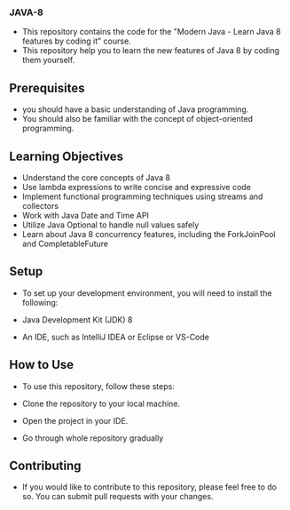 ### JAVA-8

- This repository contains the code for the "Modern Java - Learn Java 8 features by coding it" course. 
- This repository help you to learn the new features of Java 8 by coding them yourself.

## Prerequisites

- you should have a basic understanding of Java programming.
- You should also be familiar with the concept of object-oriented programming.

## Learning Objectives

- Understand the core concepts of Java 8
- Use lambda expressions to write concise and expressive code
- Implement functional programming techniques using streams and collectors
- Work with Java Date and Time API
- Utilize Java Optional to handle null values safely
- Learn about Java 8 concurrency features, including the ForkJoinPool and CompletableFuture

## Setup

- To set up your development environment, you will need to install the following:

- Java Development Kit (JDK) 8
- An IDE, such as IntelliJ IDEA or Eclipse or VS-Code

## How to Use

- To use this repository, follow these steps:

- Clone the repository to your local machine.
- Open the project in your IDE.
- Go through whole repository gradually

## Contributing

- If you would like to contribute to this repository, please feel free to do so. You can submit pull requests with your changes.


 
 
